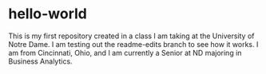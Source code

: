 # hello-world
This is my first repository created in a class I am taking at the University of Notre Dame.
I am testing out the readme-edits branch to see how it works.
I am from Cincinnati, Ohio, and I am currently a Senior at ND majoring in Business Analytics.
